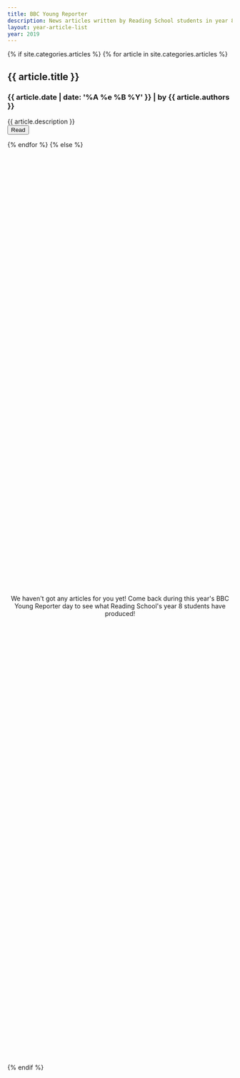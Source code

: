 ```yaml
---
title: BBC Young Reporter
description: News articles written by Reading School students in year 8
layout: year-article-list
year: 2019
---
```


{% if site.categories.articles %}
{% for article in site.categories.articles %}
<div class="mdc-card">
    <div class="mdc-card__media mdc-card__media--16-9 {{ article.url | relative_url | replace: '/', '-' | replace: '.', '-' }}"></div>
    <div class="mdc-card-content">
        <h2 class="mdc-typography--headline6">{{ article.title }}</h2>
        <h3 class="mdc-typography--subtitle2">
            <time class="timeago" datetime="{{ article.date | date: '%Y-%m-%d' }}T{{ article.date | date: '%H:%M:%S' }}">{{ article.date | date: '%A %e %B %Y' }}</time>
             | by {{ article.authors }}
        </h3>
    </div>
    <div class="mdc-typography--body2">{{ article.description }}</div>
    <div class="mdc-card__actions">
        <div class="mdc-card__action-buttons">
            <button class="mdc-button mdc-card__action mdc-card__action--button" data-mdc-auto-init="MDCRipple" onclick="window.location='{{ article.url | relative_url }}';">Read</button>
        </div>
    </div>
</div>

<style>
    .{{ article.url | relative_url | replace: '/', '-' | replace: '.', '-' }} {
        background-image: url("/images/{{ article.url | relative_url | remove: '.html' | replace: '/', '-' | remove: '-articles-' }}--cover.jpg");
    }
</style>
{% endfor %}
{% else %}
<center>We haven't got any articles for you yet! Come back during this year's BBC Young Reporter day to see what Reading School's year 8 students have produced!</center>
<style>
    center {
        margin: 25vh auto 25vh auto;
    }
</style>
{% endif %}
